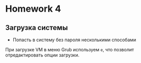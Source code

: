 # Homework 4

## Загрузка системы

* Попасть в систему без пароля несколькими способами

При загрузке VM в меню Grub используем `e`, что позволит отредактировать опции загрузки.

